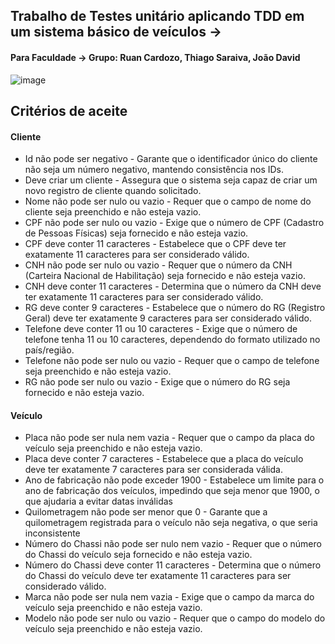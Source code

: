 ## Trabalho de Testes unitário aplicando TDD em um sistema básico de veículos -> 
#### Para Faculdade -> Grupo: Ruan Cardozo, Thiago Saraiva, João David
![image](https://github.com/ruan-cardozo/crud-api-sistema-de-veiculo/assets/110867639/51399a5a-6332-47d8-ad5c-cc40252232ef)
## Critérios de aceite
#### Cliente
* Id não pode ser negativo - Garante que o identificador único do cliente não seja um número negativo, mantendo consistência nos IDs.
* Deve criar um cliente - Assegura que o sistema seja capaz de criar um novo registro de cliente quando solicitado.
* Nome não pode ser nulo ou vazio - Requer que o campo de nome do cliente seja preenchido e não esteja vazio.
* CPF não pode ser nulo ou vazio - Exige que o número de CPF (Cadastro de Pessoas Físicas) seja fornecido e não esteja vazio.
* CPF deve conter 11 caracteres - Estabelece que o CPF deve ter exatamente 11 caracteres para ser considerado válido.
* CNH não pode ser nulo ou vazio - Requer que o número da CNH (Carteira Nacional de Habilitação) seja fornecido e não esteja vazio.
* CNH deve conter 11 caracteres - Determina que o número da CNH deve ter exatamente 11 caracteres para ser considerado válido.
* RG deve conter 9 caracteres - Estabelece que o número do RG (Registro Geral) deve ter exatamente 9 caracteres para ser considerado válido.
* Telefone deve conter 11 ou 10 caracteres - Exige que o número de telefone tenha 11 ou 10 caracteres, dependendo do formato utilizado no país/região.
* Telefone não pode ser nulo ou vazio - Requer que o campo de telefone seja preenchido e não esteja vazio.
* RG não pode ser nulo ou vazio - Exige que o número do RG seja fornecido e não esteja vazio.
#### Veículo
* Placa não pode ser nula nem vazia - Requer que o campo da placa do veículo seja preenchido e não esteja vazio.
* Placa deve conter 7 caracteres - Estabelece que a placa do veículo deve ter exatamente 7 caracteres para ser considerada válida.
* Ano de fabricação não pode exceder 1900 - Estabelece um limite para o ano de fabricação dos veículos, impedindo que seja menor que 1900, o que ajudaria a evitar datas inválidas
* Quilometragem não pode ser menor que 0 - Garante que a quilometragem registrada para o veículo não seja negativa, o que seria inconsistente
* Número do Chassi não pode ser nulo nem vazio - Requer que o número do Chassi do veículo seja fornecido e não esteja vazio.
* Número do Chassi deve conter 11 caracteres - Determina que o número do Chassi do veículo deve ter exatamente 11 caracteres para ser considerado válido.
* Marca não pode ser nula nem vazia - Exige que o campo da marca do veículo seja preenchido e não esteja vazio.
* Modelo não pode ser nulo ou vazio - Requer que o campo do modelo do veículo seja preenchido e não esteja vazio.
